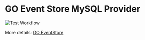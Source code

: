 # GO Event Store MySQL Provider

![Test Workflow](https://github.com/go-event-store/pg/workflows/Workflow/badge.svg)

More details: [GO EventStore](https://github.com/go-event-store/eventstore) 